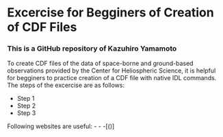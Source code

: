 # Excercise for Begginers of Creation of CDF Files
### This is a GitHub repository of Kazuhiro Yamamoto

To create CDF files of the data of space-borne and ground-based observations provided by the Center for Heliospheric Science, it is helpful for begginers to practice creation of a CDF file with native IDL commands. The steps of the excercise are as follows:
- Step 1
- Step 2
- Step 3

Following websites are useful:
-[]()
-[]()
-[()]

